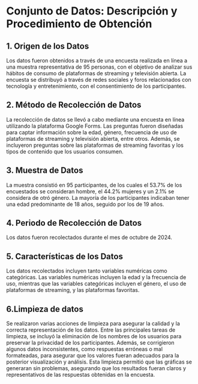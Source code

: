 # Conjunto de Datos: Descripción y Procedimiento de Obtención

## 1. Origen de los Datos
Los datos fueron obtenidos a través de una encuesta realizada en línea a una muestra representativa de 95 personas, con el objetivo de analizar sus hábitos de consumo de plataformas de streaming y televisión abierta. La encuesta se distribuyó a través de redes sociales y foros relacionados con tecnología y entretenimiento, con el consentimiento de los participantes.

## 2. Método de Recolección de Datos
La recolección de datos se llevó a cabo mediante una encuesta en línea utilizando la plataforma Google Forms. Las preguntas fueron diseñadas para captar información sobre la edad, género, frecuencia de uso de plataformas de streaming y televisión abierta, entre otros. Además, se incluyeron preguntas sobre las plataformas de streaming favoritas y los tipos de contenido que los usuarios consumen.

## 3. Muestra de Datos
La muestra consistió en 95 participantes, de los cuales el 53.7% de los encuestados se consideran hombre, el 44.2% mujeres y un 2.1% se considera de otró género. La mayoría de los participantes indicaban tener una edad predominante de 18 años, seguido por los de 19 años.

## 4. Periodo de Recolección de Datos
Los datos fueron recolectados durante el mes de octubre de 2024.

## 5. Características de los Datos
Los datos recolectados incluyen tanto variables numéricas como categóricas. Las variables numéricas incluyen la edad y la frecuencia de uso, mientras que las variables categóricas incluyen el género, el uso de plataformas de streaming, y las plataformas favoritas.

## 6.Limpieza de datos
Se realizaron varias acciones de limpieza para asegurar la calidad y la correcta representación de los datos. Entre las principales tareas de limpieza, se incluyó la eliminación de los nombres de los usuarios para preservar la privacidad de los participantes. Además, se corrigieron algunos datos inconsistentes, como respuestas erróneas o mal formateadas, para asegurar que los valores fueran adecuados para la posterior visualización y análisis. Esta limpieza permitió que las gráficas se generaran sin problemas, asegurando que los resultados fueran claros y representativos de las respuestas obtenidas en la encuesta.


